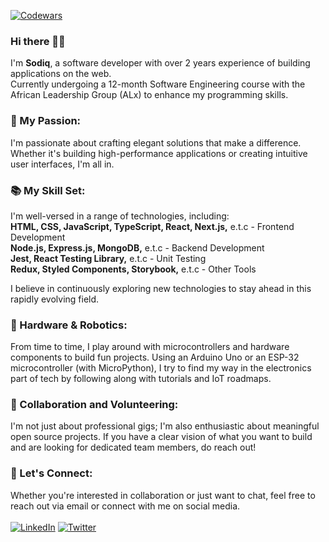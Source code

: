
[![Codewars](https://www.codewars.com/users/sodiqsanusi/badges/large)](https://www.codewars.com/users/sodiqsanusi/)

### Hi there 👋🏾
I'm **Sodiq**, a software developer with over 2 years experience of building applications on the web. <br>
Currently undergoing a 12-month Software Engineering course with the African Leadership Group (ALx) to enhance my programming skills.

### 🚀 My Passion:
I'm passionate about crafting elegant solutions that make a difference. Whether it's building high-performance applications or creating intuitive user interfaces, I'm all in.

### 📚 My Skill Set:
I'm well-versed in a range of technologies, including: <br>
**HTML, CSS, JavaScript, TypeScript, React, Next.js,** e.t.c - Frontend Development <br>
**Node.js, Express.js, MongoDB,** e.t.c - Backend Development <br>
**Jest, React Testing Library,** e.t.c - Unit Testing <br>
**Redux, Styled Components, Storybook,** e.t.c - Other Tools <br>

I believe in continuously exploring new technologies to stay ahead in this rapidly evolving field.

### 🤖 Hardware & Robotics:
From time to time, I play around with microcontrollers and hardware components to build fun projects. Using an Arduino Uno or an ESP-32 microcontroller (with MicroPython), I try to find my way in the electronics part of tech by following along with tutorials and IoT roadmaps.

### 🤝 Collaboration and Volunteering:
I'm not just about professional gigs; I'm also enthusiastic about meaningful open source projects. If you have a clear vision of what you want to build and are looking for dedicated team members, do reach out!

### 📩 Let's Connect:
Whether you're interested in collaboration or just want to chat, feel free to reach out via email or connect with me on social media. <br>
<br>
[![LinkedIn](https://img.shields.io/badge/linkedin-%230077B5.svg?style=for-the-badge&logo=linkedin&logoColor=white&style=flat-square)](https://www.linkedin.com/in/sodiqsanusi)
[![Twitter](https://img.shields.io/badge/-Twitter-1DA1F2?logo=twitter&logoColor=white&style=flat-square)](https://twitter.com/sodiqsanusi_)
